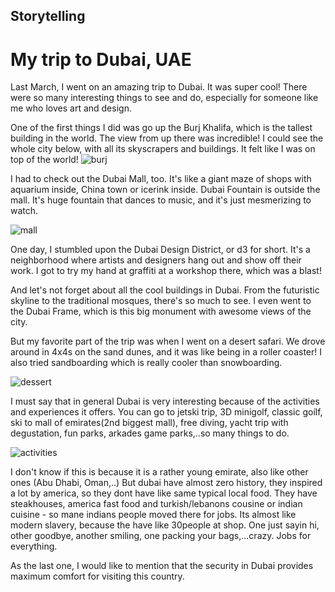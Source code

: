 ## Storytelling

# My trip to Dubai, UAE

Last March, I went on an amazing trip to Dubai. It was super cool! There were so many interesting things to see and do, especially for someone like me who loves art and design.

One of the first things I did was go up the Burj Khalifa, which is the tallest building in the world. The view from up there was incredible! I could see the whole city below, with all its skyscrapers and buildings. It felt like I was on top of the world!
![burj](https://github.com/bucharova/english-for-designers/assets/150127129/97177d27-ae37-4eca-b67f-d9b826ec1096)


I had to check out the Dubai Mall, too. It's like a giant maze of shops with aquarium inside, China town or icerink inside. Dubai Fountain is outside the mall. It's huge fountain that dances to music, and it's just mesmerizing to watch.

![mall](https://github.com/bucharova/english-for-designers/assets/150127129/245a87d9-1bf3-4f87-bb89-041b8094733c)

One day, I stumbled upon the Dubai Design District, or d3 for short. It's a neighborhood where artists and designers hang out and show off their work. I got to try my hand at graffiti at a workshop there, which was a blast!

And let's not forget about all the cool buildings in Dubai. From the futuristic skyline to the traditional mosques, there's so much to see. I even went to the Dubai Frame, which is this big monument with awesome views of the city.

But my favorite part of the trip was when I went on a desert safari. We drove around in 4x4s on the sand dunes, and it was like being in a roller coaster! I also tried sandboarding which is really cooler than snowboarding.

![dessert](https://github.com/bucharova/english-for-designers/assets/150127129/88cfd4bf-d12d-4d4b-adc7-6d668505927d)

I must say that in general Dubai is very interesting because of the activities and experiences it offers. You can go to jetski trip, 3D minigolf, classic goílf, ski to mall of emirates(2nd biggest mall), free diving, yacht trip with degustation, fun parks, arkades game parks,..so many things to do.

![activities](https://github.com/bucharova/english-for-designers/assets/150127129/8242cf9b-a4ce-40ce-9573-17ad93138bbc)

I don't know if this is because it is a rather young emirate, also like other ones (Abu Dhabi, Oman,..) But dubai have almost zero history, they inspired a lot by america, so they dont have like same typical local food. They have steakhouses, america fast food and turkish/lebanons cousine or indian cuisine - so mane indians people moved there for jobs. Its almost like modern slavery, because the have like 30people at shop. One just sayin hi, other goodbye, another smiling, one packing your bags,...crazy. Jobs for everything. 

As the last one, I would like to mention that the security in Dubai provides maximum comfort for visiting this country.






